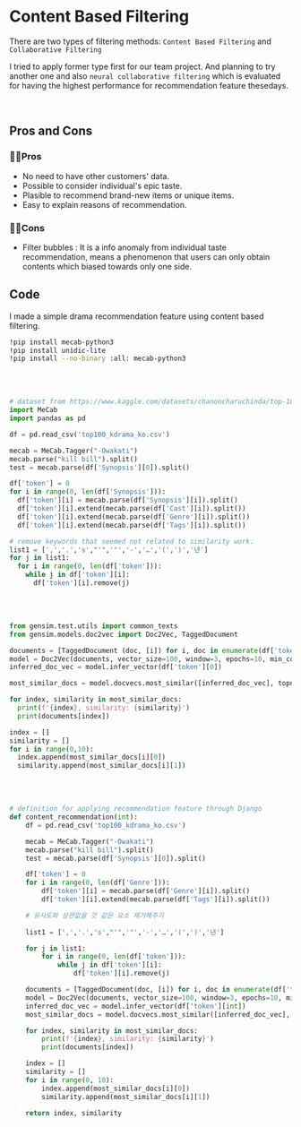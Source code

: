 # Content Based Filtering

 There are two types of filtering methods: `Content Based Filtering` and `Collaborative Filtering`

 I tried to apply former type first for our team project. And planning to try another one and also `neural collaborative filtering` which is evaluated for having the highest performance for recommendation feature thesedays.

<br>

 ## Pros and Cons


### 🙆‍♂️Pros
- No need to have other customers' data.
- Possible to consider individual's epic taste.
- Plasible to recommend brand-new items or unique items.
- Easy to explain reasons of recommendation.

### 🤦‍♂️Cons

- Filter bubbles : It is a info anomaly from individual taste recommendation, means a phenomenon that users can only obtain contents which biased towards only one side.

## Code

I made a simple drama recommendation feature using content based filtering.

```bash
!pip install mecab-python3
!pip install unidic-lite
!pip install --no-binary :all: mecab-python3
```

<br><br>

```python
# dataset from https://www.kaggle.com/datasets/chanoncharuchinda/top-100-korean-drama-mydramalist
import MeCab
import pandas as pd

df = pd.read_csv('top100_kdrama_ko.csv')

mecab = MeCab.Tagger("-Owakati")
mecab.parse("kill bill").split()
test = mecab.parse(df['Synopsis'][0]).split()

df['token'] = 0
for i in range(0, len(df['Synopsis'])):
  df['token'][i] = mecab.parse(df['Synopsis'][i]).split()
  df['token'][i].extend(mecab.parse(df['Cast'][i]).split())
  df['token'][i].extend(mecab.parse(df['Genre'][i]).split())
  df['token'][i].extend(mecab.parse(df['Tags'][i]).split())

# remove keywords that seemed not related to similarity work.
list1 = [',','.','s',"'",'"','-','…','(',')','년']
for j in list1:
  for i in range(0, len(df['token'])):
    while j in df['token'][i]:
      df['token'][i].remove(j)
```

<br><br>

```python
from gensim.test.utils import common_texts
from gensim.models.doc2vec import Doc2Vec, TaggedDocument

documents = [TaggedDocument (doc, [i]) for i, doc in enumerate(df['token'])]
model = Doc2Vec(documents, vector_size=100, window=3, epochs=10, min_count=0, workers=4)
inferred_doc_vec = model.infer_vector(df['token'][0])

most_similar_docs = model.docvecs.most_similar([inferred_doc_vec], topn=10)

for index, similarity in most_similar_docs:
  print(f'{index}, similarity: {similarity}')
  print(documents[index])

index = []
similarity = []
for i in range(0,10):
  index.append(most_similar_docs[i][0])
  similarity.append(most_similar_docs[i][1])
```
<br><br>

```python
# definition for applying recommendation feature through Django
def content_recommendation(int):
    df = pd.read_csv('top100_kdrama_ko.csv')

    mecab = MeCab.Tagger("-Owakati")
    mecab.parse("kill bill").split()
    test = mecab.parse(df['Synopsis'][0]).split()

    df['token'] = 0
    for i in range(0, len(df['Genre'])):
        df['token'][i] = mecab.parse(df['Genre'][i]).split()
        df['token'][i].extend(mecab.parse(df['Tags'][i]).split())

    # 유사도와 상관없을 것 같은 요소 제거해주기
    
    list1 = [',','.','s',"'",'"','-','…','(',')','년']

    for j in list1:
        for i in range(0, len(df['token'])):
            while j in df['token'][i]:
                df['token'][i].remove(j)

    documents = [TaggedDocument(doc, [i]) for i, doc in enumerate(df['token'])]
    model = Doc2Vec(documents, vector_size=100, window=3, epochs=10, min_count=0, workers=4)
    inferred_doc_vec = model.infer_vector(df['token'][int])
    most_similar_docs = model.docvecs.most_similar([inferred_doc_vec], topn=10)

    for index, similarity in most_similar_docs:
        print(f'{index}, similarity: {similarity}')
        print(documents[index])

    index = []
    similarity = []
    for i in range(0, 10):
        index.append(most_similar_docs[i][0])
        similarity.append(most_similar_docs[i][1])

    return index, similarity
```